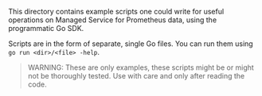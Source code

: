 This directory contains example scripts one could write for useful operations on
Managed Service for Prometheus data, using the programmatic Go SDK.

Scripts are in the form of separate, single Go files. You can run them using `go run <dir>/<file> -help`. 

> WARNING: These are only examples, these scripts might be or might not be thoroughly tested. Use with care and only after reading the code.

